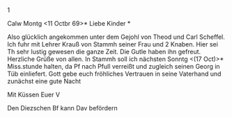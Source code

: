 <Herrn Doktor Gundert.>1

 Calw Montg <11 Octbr 69>*
Liebe Kinder <Marie>*

Also glücklich angekommen unter dem Gejohl von Theod und Carl Scheffel. Ich fuhr mit Lehrer Krauß von Stammh seiner Frau und 2 Knaben. Hier sei Th sehr lustig gewesen die ganze Zeit. Die Gutle haben ihn gefreut. Herzliche Grüße von allen. In Stammh soll ich nächsten Sonntg <(17 Oct)>* Miss.stunde halten, da Pf nach Pfull verreißt und zugleich seinen Georg in Tüb einliefert. 
Gott gebe euch fröhliches Vertrauen in seine Vaterhand und zunächst eine gute Nacht

 Mit Küssen
 Euer V

Den Diezschen Bf kann Dav befördern
